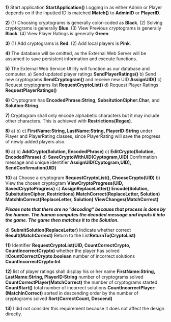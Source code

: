 **1)**
Start application **StartApplication()**
Logging in as either Admin or Player depends on if the inputted ID is matched **Match()** to **AdminID** or **PlayerID**.

**2)**
(1) Choosing cryptograms is generally color-coded as **Black**.
(2) Solving cryptograms is generally **Blue**.
(3) View Previous cryptograms is generally **Black**.
(4) View Player Ratings is generally **Green**.

**3)**
(1) Add cryptograms is **Red**.
(2) Add local players is **Pink**.

**4)** The database will be omitted, as the External Web Server will be assumed to save persistent information and execute functions.

**5)** The External Web Service Utility will function as our database and computer.
a) Send updated player ratings **SendPlayerRatings()**
b) Send new cryptograms **SendCryptogram()** and receive new UID **AssignUID()**
c) Request cryptograms list **RequestCryptoList()**
d) Request Player Ratings **RequestPlayerRatings()**

**6)** Cryptogram has **EncodedPhrase:String**, **SubsitutionCipher:Char**, and **Solution:String**.

**7)** Cryptogram shall only encode alphabetic characters but it may include other characters. This is achieved with **Restrictions(Regex)**.

**8)**
a) b) c) **FirstName:String, LastName:String, PlayerID:String** under Player and PlayerRating classes, since PlayerRating will save the progress of newly added players also.

**9)**
a) b) **AddCrypto(Solution, EncodedPhrase)**
c) **EditCrypto(Solution, EncodedPhrase)**
d) **SaveCryptoWithUID(Cyptogram,UID)**
Confirmation message and unique identifier **AssignUID(Cyptogram,UID), SendConfirmation(UID)**

**10)**
a) Choose a cryptogram **RequestCryptoList(), ChooseCrypto(UID)**
b) View the chosen cryptogram **ViewCryptoProgress(UID, SavedCryptoProgress)**
c) **AssignReplaceLetter()**
**Encode(Solution, SubsitutionCipher, Restrictions)**
**MatchCorrect(ReplaceLetter, Solution)**
**MatchInCorrect(ReplaceLetter, Solution)**
**ViewChanges(MatchCorrect)**

***Please note that there are no "decoding" because that process is done by the human. The human computes the decoded message and inputs it into the game. The game then matches it to the Solution.***

d) **SubmitSolution(ReplaceLetter)**
Indicate whether correct **Result(MatchCorrect)**
Return to the List**ReturnTo(CryptoList)**

**11)**
Identifier **RequestCryptoList(UID, CountCorrectCrypto, CountIncorrectCrypto)**
whether the player has solved it**CountCorrectCrypto:boolean**
number of incorrect solutions **CountIncorrectCrypto:Int**

**12)** list of player ratings shall display
 his or her name **FirstName:String, LastName:String, PlayerID:String**
 number of cryptograms solved **CountCorrectPlayer(MatchCorrect)**
 the number of cryptograms started **CountStart()**
 total number of incorrect solutions **CountIncorrectPlayer:(MatchInCorrect)**
 sorted in descending order by the number of cryptograms solved **Sort(CorrectCount, Descend)**

**13)** I did not consider this requirement because it does not affect the design directly.
